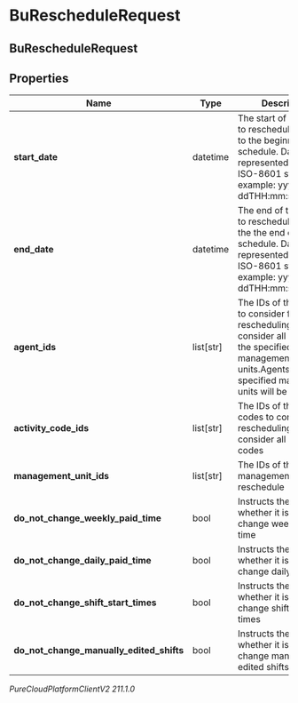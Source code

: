 # BuRescheduleRequest

## BuRescheduleRequest

## Properties

|Name | Type | Description | Notes|
|------------ | ------------- | ------------- | -------------|
| **start_date** | datetime | The start of the range to reschedule.  Defaults to the beginning of the schedule. Date time is represented as an ISO-8601 string. For example: yyyy-MM-ddTHH:mm:ss[.mmm]Z | [optional] |
| **end_date** | datetime | The end of the range to reschedule.  Defaults the the end of the schedule. Date time is represented as an ISO-8601 string. For example: yyyy-MM-ddTHH:mm:ss[.mmm]Z | [optional] |
| **agent_ids** | list[str] | The IDs of the agents to consider for rescheduling.  Omit to consider all agents in the specified management units.Agents not in the specified management units will be ignored | [optional] |
| **activity_code_ids** | list[str] | The IDs of the activity codes to consider for rescheduling.  Omit to consider all activity codes | [optional] |
| **management_unit_ids** | list[str] | The IDs of the management units to reschedule | |
| **do_not_change_weekly_paid_time** | bool | Instructs the scheduler whether it is allowed to change weekly paid time | |
| **do_not_change_daily_paid_time** | bool | Instructs the scheduler whether it is allowed to change daily paid time | |
| **do_not_change_shift_start_times** | bool | Instructs the scheduler whether it is allowed to change shift start times | |
| **do_not_change_manually_edited_shifts** | bool | Instructs the scheduler whether it is allowed to change manually edited shifts | |



_PureCloudPlatformClientV2 211.1.0_

